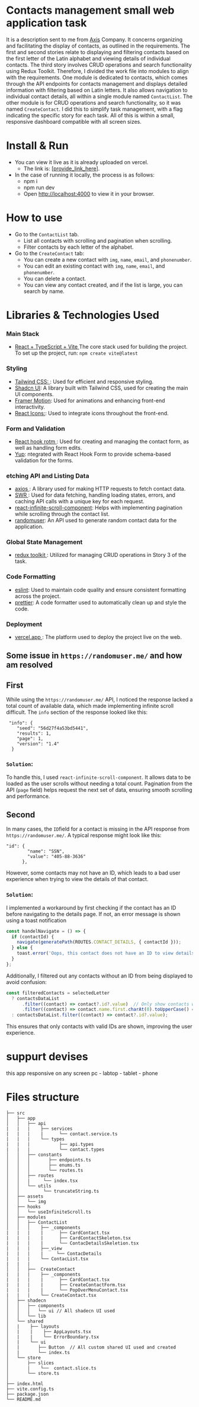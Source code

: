 # Contacts management small web application task
It is a description sent to me from [Axis](https://axisapp.com/) Company. It concerns organizing and facilitating the display of contacts, as outlined in the requirements. The first and second stories relate to displaying and filtering contacts based on the first letter of the Latin alphabet and viewing details of individual contacts.
The third story involves CRUD operations and search functionality using Redux Toolkit. Therefore, I divided the work file into modules to align with the requirements.
One module is dedicated to contacts, which comes through the API endpoints for contacts management and displays detailed information with filtering based on Latin letters. It also allows navigation to individual contact details, all within a single module named `ContactList`.
The other module is for CRUD operations and search functionality, so it was named `CreateContact`. I did this to simplify task management, with a flag indicating the specific story for each task. All of this is within a small, responsive dashboard compatible with all screen sizes.


# Install & Run
  - You can view it live as it is already uploaded on vercel.
     - The link is: [[provide_link_here](https://contacts-management-client-web.vercel.app/)].
  - In the case of running it locally, the process is as follows:
     - npm i
     - npm run dev 
     - Open [http://localhost:4000](http://localhost:4000) to view it in your browser.


 # How to use
   - Go to the `ContactList` tab.
     - List all contacts with scrolling and pagination when scrolling.
     - Filter contacts by each letter of the alphabet.
   - Go to the `CreateContact` tab:
     - You can create a new contact with `img`, `name`, `email`, and `phonenumber`.
     - You can edit an existing contact with `img`, `name`, `email`, and `phonenumber`.
     - You can delete a contact.
     - You can view any contact created, and if the list is large, you can search by name.


# Libraries & Technologies Used
 ###  Main Stack
 -  [React + TypeScript + Vite ](https://vitejs.dev/guide/) The core stack used for building the project. To set up the project, run: `npm create vite@latest`
 ###  Styling 
 -  [Tailwind CSS: ](https://tailwindcss.com/): Used for efficient and responsive styling.
 -  [Shadcn UI](https://ui.shadcn.com/): A library built with Tailwind CSS, used for creating the main UI components.
 -  [Framer Motion](https://www.framer.com/motion/ ): Used for animations and enhancing front-end interactivity.
 -  [React Icons:](https://react-icons.github.io/react-icons/ ): Used to integrate icons throughout the front-end.
 ###  Form and Validation
 -  [React hook rotm ](https://www.react-hook-form.com/): Used for creating and managing the contact form, as well as handling form edits.
 -  [Yup](https://github.com/jquense/yup/tree/pre-v1): ntegrated with React Hook Form to provide schema-based validation for the forms.
  ###  etching API and Listing Data
 -  [axios ](https://axios-http.com/docs/intro): A library used for making HTTP requests to fetch contact data.
 -  [SWR ](https://swr.vercel.app/): Used for data fetching, handling loading states, errors, and caching API calls with a unique key for each request.
 -  [react-infinite-scroll-component](https://www.npmjs.com/package/react-infinite-scroll-component): Helps with implementing pagination while scrolling through the contact list.
 -  [randomuser](https://randomuser.me/): An API used to generate random contact data for the application.
  ###  Global State Management
 -  [redux toolkit ](https://redux-toolkit.js.org/): Utilized for managing CRUD operations in Story 3 of the task.
  ###  Code Formatting
 -  [eslint](https://vercel.com/ ): Used to maintain code quality and ensure consistent formatting across the project.
 -  [prettier](https://vercel.com/ ): A code formatter used to automatically clean up and style the code.
 ###   Deployment
 -  [vercel.app ](https://vercel.com/ ): The platform used to deploy the project live on the web.


## Some issue in  `https://randomuser.me/`  and how am resolved 
##  First 
While using the `https://randomuser.me/` API, I noticed the response lacked a total count of available data, which made implementing infinite scroll difficult. The `info` section of the response looked like this:
``` jason
 "info": {
    "seed": "56d27f4a53bd5441",
    "results": 1,
    "page": 1,
    "version": "1.4"
  }
```
### `Solution`:
To handle this, I used `react-infinite-scroll-component`. It allows data to be loaded as the user scrolls without needing a total count. Pagination from the API (`page` field) helps request the next set of data, ensuring smooth scrolling and performance.
##  Second 
In many cases, the `ID`field for a contact is missing in the API response from` https://randomuser.me/`. A typical response might look like this:
``` jason
"id": {
        "name": "SSN",
        "value": "405-88-3636"
      }, 
```
However, some contacts may not have an ID, which leads to a bad user experience when trying to view the details of that contact.
### `Solution`:
I implemented a workaround by first checking if the contact has an ID before navigating to the details page. If not, an error message is shown using a toast notification
``` js
const handelNavigate = () => {
  if (contactId) {
    navigate(generatePath(ROUTES.CONTACT_DETAILS, { contactId }));
  } else {
    toast.error('Oops, this contact does not have an ID to view details. Please try another contact.');
  }
};
```
Additionally, I filtered out any contacts without an ID from being displayed to avoid confusion:

``` js
const filteredContacts = selectedLetter
  ? contactsDataList
      .filter((contact) => contact?.id?.value)  // Only show contacts with an ID
      .filter((contact) => contact.name.first.charAt(0).toUpperCase() === selectedLetter)
  : contactsDataList.filter((contact) => contact?.id?.value);
```
This ensures that only contacts with valid IDs are shown, improving the user experience.


# suppurt devises 
this app responsive on any screen pc - labtop - tablet  - phone


# Files structure
```
├── src
│   ├── app
│   │   ├── api
|   |   |    ├── services
|   |   |    |      └── contact.service.ts
|   |   |    └── types
|   |   |           ├── api.types
|   |   |           └── contact.types
│   │   ├── constants
│   │   │       ├── endpoints.ts
│   │   │       ├── enums.ts
│   │   │       └── routes.ts
│   │   ├── routes
│   │   |     └── index.tsx
│   │   └── utils
│   │         └── truncateString.ts
│   ├── assets
│   │   └── img
│   ├── hooks
│   │   └── useInfiniteScroll.ts
│   ├── modules
│   │   ├── ContactList
│   │   │    ├── _components
|   |   |    |      ├── CardContact.tsx
|   |   |    |      ├── CardContactSkeleton.tsx
|   |   |    |      └── ContacDetailsSkeletion.tsx
|   |   |    ├──_view
|   |   |    |     └── ContacDetails
|   |   |    └── ContacList.tsx
|   |   |     
│   │   ├──  CreateContact
|   |   |    ├── _components
|   |   |    |      ├── CardContact.tsx
|   |   |    |      ├── CreateContactForm.tsx
|   |   |    |      └── PopOverMenuContact.tsx
|   |   |    └── CreateContact.tsx
│   ├── shadecn
│   │   ├── components
│   │   │   └── ui // All shadecn UI used
│   │   └── lib
│   └── shared
│   |    ├── layouts
│   |    |    ├── AppLayouts.tsx
│   |    |    └── ErrorBoundary.tsx  
│   |    └── ui
│   |       ├── Button  // All custom shared UI used and created
│   |       └── index.ts
│   └── store
│       ├── slices
│       |    └──  contact.slice.ts
│       └── store.ts
│
├── index.html
├── vite.config.ts
├── package.json
└── README.md
